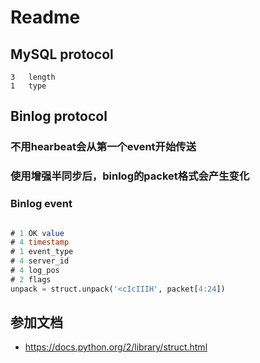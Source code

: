 # Readme

## MySQL protocol
```
3   length
1   type

```

## Binlog protocol

### 不用hearbeat会从第一个event开始传送
### 使用增强半同步后，binlog的packet格式会产生变化

### Binlog event
```sql

# 1 OK value
# 4 timestamp
# 1 event_type
# 4 server_id
# 4 log_pos
# 2 flags
unpack = struct.unpack('<cIcIIIH', packet[4:24])
```

##  参加文档
-  https://docs.python.org/2/library/struct.html
